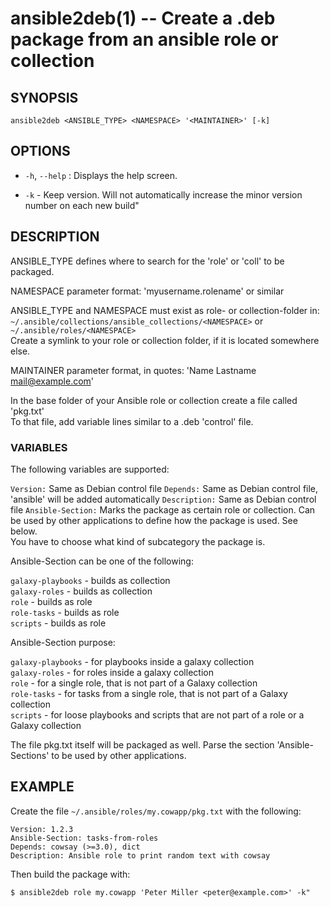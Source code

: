 ansible2deb(1) -- Create a .deb package from an ansible role or collection
=============================================

## SYNOPSIS

`ansible2deb <ANSIBLE_TYPE> <NAMESPACE> '<MAINTAINER>' [-k]`

## OPTIONS

* `-h`, `--help` :
  Displays the help screen.

* `-k` - Keep version. Will not automatically increase the minor version number
  on each new build"

## DESCRIPTION

ANSIBLE_TYPE defines where to search for the 'role' or 'coll' to be packaged.

NAMESPACE parameter format: 'myusername.rolename' or similar

ANSIBLE_TYPE and NAMESPACE must exist as role- or collection-folder in:  
`~/.ansible/collections/ansible_collections/<NAMESPACE>` or  
`~/.ansible/roles/<NAMESPACE>`  
Create a symlink to your role or collection folder, if it is located somewhere
else.

MAINTAINER parameter format, in quotes: 'Name Lastname <mail@example.com>'

In the base folder of your Ansible role or collection create a file called
'pkg.txt'  
To that file, add variable lines similar to a .deb 'control' file.

### VARIABLES

The following variables are supported:

`Version:` Same as Debian control file
`Depends:` Same as Debian control file, 'ansible' will be added automatically
`Description:` Same as Debian control file
`Ansible-Section:` Marks the package as certain role or collection. Can be
used by other applications to define how the package is used. See below.  
You have to choose what kind of subcategory the package is.

Ansible-Section can be one of the following:

`galaxy-playbooks` - builds as collection  
`galaxy-roles` - builds as collection  
`role` - builds as role  
`role-tasks` - builds as role  
`scripts` - builds as role

Ansible-Section purpose:

`galaxy-playbooks` - for playbooks inside a galaxy collection  
`galaxy-roles` - for roles inside a galaxy collection  
`role` - for a single role, that is not part of a Galaxy collection  
`role-tasks` - for tasks from a single role, that is not part of a Galaxy
collection  
`scripts` - for loose playbooks and scripts that are not part of a role or a
Galaxy collection

The file pkg.txt itself will be packaged as well. Parse the section
'Ansible-Sections' to be used by other applications.

## EXAMPLE

Create the file `~/.ansible/roles/my.cowapp/pkg.txt` with the following:

```
Version: 1.2.3
Ansible-Section: tasks-from-roles
Depends: cowsay (>=3.0), dict
Description: Ansible role to print random text with cowsay
```

Then build the package with:

    $ ansible2deb role my.cowapp 'Peter Miller <peter@example.com>' -k"
